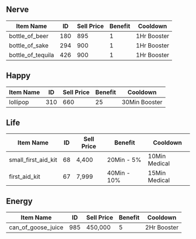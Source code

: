 ## Nerve
| Item Name         | ID  | Sell Price | Benefit | Cooldown    |
|-------------------|-----|------------|---------|-------------|
| bottle_of_beer    | 180 | 895        | 1       | 1Hr Booster |
| bottle_of_sake    | 294 | 900        | 1       | 1Hr Booster |
| bottle_of_tequila | 426 | 900        | 1       | 1Hr Booster |

## Happy

| Item Name | ID  | Sell Price | Benefit | Cooldown      |
|-----------|-----|------------|---------|---------------|
| lollipop  | 310 | 660        | 25      | 30Min Booster |

## Life
| Item Name           | ID | Sell Price | Benefit     | Cooldown      |
|---------------------|----|------------|-------------|---------------|
| small_first_aid_kit | 68 | 4,400      | 20Min - 5%  | 10Min Medical |
| first_aid_kit       | 67 | 7,999      | 40Min - 10% | 15Min Medical |

## Energy
| Item Name          | ID  | Sell Price | Benefit | Cooldown    |
|--------------------|-----|------------|---------|-------------|
| can_of_goose_juice | 985 | 450,000    | 5       | 2Hr Booster |